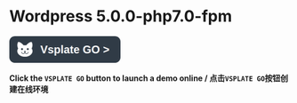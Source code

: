 # Wordpress 5.0.0-php7.0-fpm

<a href="https://www.vsplate.com/?docker-compose=https://github.com/vsplate/dcenvs/wordpress/5.0.0-php7.0-fpm"><img alt="VSPLATE GO" src="https://raw.githubusercontent.com/vsplate/images/master/vsgo_btn.png" width="200px"></a>

**Click the `VSPLATE GO` button to launch a demo online / 点击`VSPLATE GO`按钮创建在线环境**